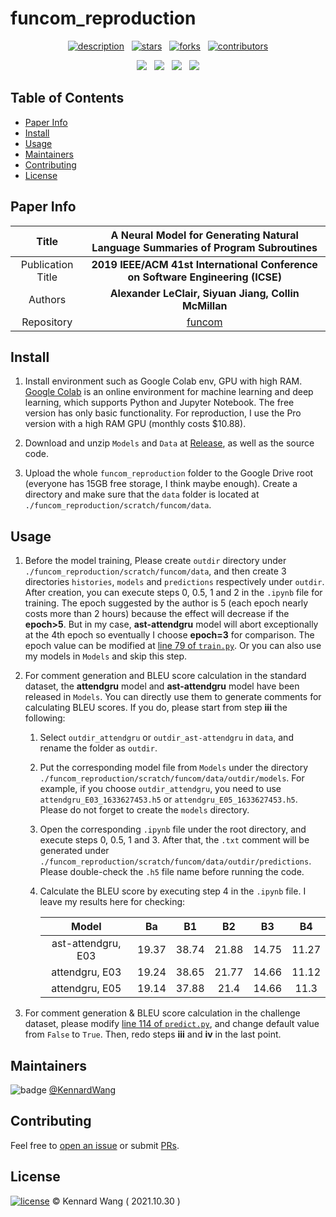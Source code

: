 # funcom_reproduction

<div align="center">  

  [![description](https://img.shields.io/badge/paper-Reproduce-1F1F1F?style=for-the-badge)](https://github.com/KennardWang/funcom_reproduction)
  &nbsp;
  [![stars](https://img.shields.io/github/stars/KennardWang/funcom_reproduction?style=for-the-badge&color=FDEE21)](https://github.com/KennardWang/funcom_reproduction/stargazers)
  &nbsp;
  [![forks](https://img.shields.io/github/forks/KennardWang/funcom_reproduction?style=for-the-badge&color=white)](https://github.com/KennardWang/funcom_reproduction/forks)
  &nbsp;
  [![contributors](https://img.shields.io/github/contributors/KennardWang/funcom_reproduction?style=for-the-badge&color=8BC0D0)](https://github.com/KennardWang/funcom_reproduction/graphs/contributors)

  <img src="https://img.shields.io/badge/Colab-F9AB00?style=for-the-badge&logo=googlecolab&color=525252" />
  &nbsp;
  <img src="https://img.shields.io/badge/Python-FFD43B?style=for-the-badge&logo=python&logoColor=blue" />
  &nbsp;
  <img src="https://img.shields.io/badge/TensorFlow-FF6F00?style=for-the-badge&logo=tensorflow&logoColor=white" />
  &nbsp;
  <img src="https://img.shields.io/badge/Keras-FF0000?style=for-the-badge&logo=keras&logoColor=white" />
</div>



## Table of Contents

- [Paper Info](#paper-info)
- [Install](#install)
- [Usage](#usage)
- [Maintainers](#maintainers)
- [Contributing](#contributing)
- [License](#license)



## Paper Info

| Title | **A Neural Model for Generating Natural Language Summaries of Program Subroutines** |
|:---:|:---:|
| Publication Title | **2019 IEEE/ACM 41st International Conference on Software Engineering (ICSE)** |
| Authors | **Alexander LeClair, Siyuan Jiang, Collin McMillan** |
| Repository | [funcom](https://github.com/mcmillco/funcom) |



## Install

1. Install environment such as Google Colab env, GPU with high RAM. [Google Colab](https://colab.research.google.com/) is an online environment for machine learning and deep learning, which supports Python and Jupyter Notebook. The free version has only basic functionality. For reproduction, I use the Pro version with a high RAM GPU (monthly costs $10.88).

2. Download and unzip `Models` and `Data` at [Release](https://github.com/KennardWang/funcom_reproduction/releases), as well as the source code.

3. Upload the whole `funcom_reproduction` folder to the Google Drive root (everyone has 15GB free storage, I think maybe enough). Create a directory and make sure that the `data` folder is located at `./funcom_reproduction/scratch/funcom/data`.


## Usage

1. Before the model training, Please create `outdir` directory under `./funcom_reproduction/scratch/funcom/data`, and then create 3 directories `histories`, `models` and `predictions` respectively under `outdir`. After creation, you can execute steps 0, 0.5, 1 and 2 in the `.ipynb` file for training. The epoch suggested by the author is 5 (each epoch nearly costs more than 2 hours) because the effect will decrease if the **epoch>5**. But in my case, **ast-attendgru** model will abort exceptionally at the 4th epoch so eventually I choose **epoch=3** for comparison. The epoch value can be modified at [line 79 of `train.py`](https://github.com/KennardWang/funcom_reproduction/blob/a04196f56efeffce67df53ac04e3a0c6d9ebd887/train.py#L79). Or you can also use my models in `Models` and skip this step.

2. For comment generation and BLEU score calculation in the standard dataset, the **attendgru** model and **ast-attendgru** model have been released in `Models`. You can directly use them to generate comments for calculating BLEU scores. If you do, please start from step **iii** the following:

    1. Select `outdir_attendgru` or `outdir_ast-attendgru` in `data`, and rename the folder as `outdir`.
    2. Put the corresponding model file from `Models` under the directory `./funcom_reproduction/scratch/funcom/data/outdir/models`. For example, if you choose `outdir_attendgru`, you need to use `attendgru_E03_1633627453.h5` or `attendgru_E05_1633627453.h5`. Please do not forget to create the `models` directory.
    3. Open the corresponding `.ipynb` file under the root directory, and execute steps 0, 0.5, 1 and 3. After that, the `.txt` comment will be generated under `./funcom_reproduction/scratch/funcom/data/outdir/predictions`. Please double-check the `.h5` file name before running the code. 
    4. Calculate the BLEU score by executing step 4 in the `.ipynb` file. I leave my results here for checking:

        |Model|Ba|B1|B2|B3|B4|
        |:---:|:---:|:---:|:---:|:---:|:---:|
        |ast-attendgru, E03|19.37|38.74|21.88|14.75|11.27|
        |attendgru, E03|19.24|38.65|21.77|14.66|11.12|
        |attendgru, E05|19.14|37.88|21.4|14.66|11.3|

3. For comment generation & BLEU score calculation in the challenge dataset, please modify [line 114 of `predict.py`](https://github.com/KennardWang/funcom_reproduction/blob/a04196f56efeffce67df53ac04e3a0c6d9ebd887/predict.py#L114), and change default value from `False` to `True`. Then, redo steps **iii** and **iv** in the last point.



## Maintainers

![badge](https://img.shields.io/badge/maintenance-NO-EF2D5E) [@KennardWang](https://github.com/KennardWang)



## Contributing

Feel free to [open an issue](https://github.com/KennardWang/funcom_reproduction/issues) or submit [PRs](https://github.com/KennardWang/funcom_reproduction/pulls).



## License

[![license](https://img.shields.io/github/license/KennardWang/funcom_reproduction)](LICENSE) © Kennard Wang ( 2021.10.30 )
